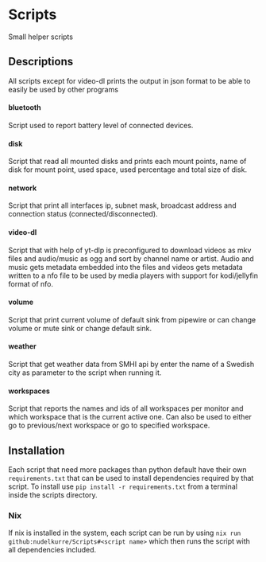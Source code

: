 # Scripts

Small helper scripts

## Descriptions

All scripts except for video-dl prints the output in json format to be able to easily be used by other programs

#### bluetooth
Script used to report battery level of connected devices.

#### disk
Script that read all mounted disks and prints each mount points, name of disk for mount point, used space, used percentage and total size of disk.

#### network
Script that print all interfaces ip, subnet mask, broadcast address and connection status (connected/disconnected).

#### video-dl
Script that with help of yt-dlp is preconfigured to download videos as mkv files and audio/music as ogg and sort by channel name or artist. Audio and music gets metadata embedded into the files and videos gets metadata written to a nfo file to be used by media players with support for kodi/jellyfin format of nfo.

#### volume
Script that print current volume of default sink from pipewire or can change volume or mute sink or change default sink.

#### weather
Script that get weather data from SMHI api by enter the name of a Swedish city as parameter to the script when running it.

#### workspaces
Script that reports the names and ids of all workspaces per monitor and which workspace that is the current active one. Can also be used to either go to previous/next workspace or go to specified workspace.

## Installation
Each script that need more packages than python default have their own `requirements.txt` that can be used to install dependencies required by that script.
To install use `pip install -r requirements.txt` from a terminal inside the scripts directory.

### Nix
If nix is installed in the system, each script can be run by using `nix run github:nudelkurre/Scripts#<script name>` which then runs the script with all dependencies included.